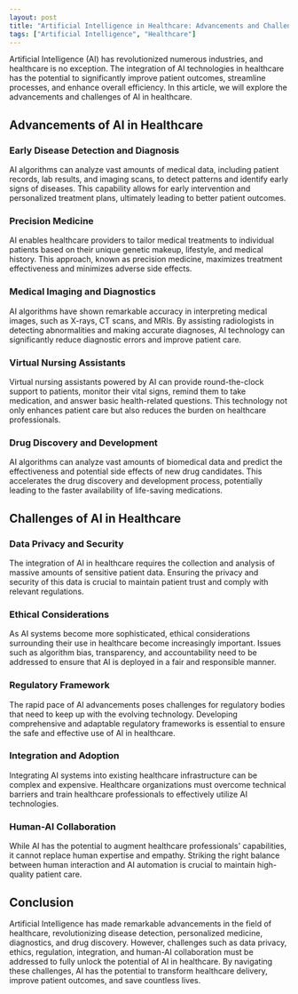 ```yaml
---
layout: post
title: "Artificial Intelligence in Healthcare: Advancements and Challenges"
tags: ["Artificial Intelligence", "Healthcare"]
---
```


Artificial Intelligence (AI) has revolutionized numerous industries, and healthcare is no exception. The integration of AI technologies in healthcare has the potential to significantly improve patient outcomes, streamline processes, and enhance overall efficiency. In this article, we will explore the advancements and challenges of AI in healthcare.

## Advancements of AI in Healthcare

### Early Disease Detection and Diagnosis

AI algorithms can analyze vast amounts of medical data, including patient records, lab results, and imaging scans, to detect patterns and identify early signs of diseases. This capability allows for early intervention and personalized treatment plans, ultimately leading to better patient outcomes.

### Precision Medicine

AI enables healthcare providers to tailor medical treatments to individual patients based on their unique genetic makeup, lifestyle, and medical history. This approach, known as precision medicine, maximizes treatment effectiveness and minimizes adverse side effects.

### Medical Imaging and Diagnostics

AI algorithms have shown remarkable accuracy in interpreting medical images, such as X-rays, CT scans, and MRIs. By assisting radiologists in detecting abnormalities and making accurate diagnoses, AI technology can significantly reduce diagnostic errors and improve patient care.

### Virtual Nursing Assistants

Virtual nursing assistants powered by AI can provide round-the-clock support to patients, monitor their vital signs, remind them to take medication, and answer basic health-related questions. This technology not only enhances patient care but also reduces the burden on healthcare professionals.

### Drug Discovery and Development

AI algorithms can analyze vast amounts of biomedical data and predict the effectiveness and potential side effects of new drug candidates. This accelerates the drug discovery and development process, potentially leading to the faster availability of life-saving medications.

## Challenges of AI in Healthcare

### Data Privacy and Security

The integration of AI in healthcare requires the collection and analysis of massive amounts of sensitive patient data. Ensuring the privacy and security of this data is crucial to maintain patient trust and comply with relevant regulations.

### Ethical Considerations

As AI systems become more sophisticated, ethical considerations surrounding their use in healthcare become increasingly important. Issues such as algorithm bias, transparency, and accountability need to be addressed to ensure that AI is deployed in a fair and responsible manner.

### Regulatory Framework

The rapid pace of AI advancements poses challenges for regulatory bodies that need to keep up with the evolving technology. Developing comprehensive and adaptable regulatory frameworks is essential to ensure the safe and effective use of AI in healthcare.

### Integration and Adoption

Integrating AI systems into existing healthcare infrastructure can be complex and expensive. Healthcare organizations must overcome technical barriers and train healthcare professionals to effectively utilize AI technologies.

### Human-AI Collaboration

While AI has the potential to augment healthcare professionals' capabilities, it cannot replace human expertise and empathy. Striking the right balance between human interaction and AI automation is crucial to maintain high-quality patient care.

## Conclusion

Artificial Intelligence has made remarkable advancements in the field of healthcare, revolutionizing disease detection, personalized medicine, diagnostics, and drug discovery. However, challenges such as data privacy, ethics, regulation, integration, and human-AI collaboration must be addressed to fully unlock the potential of AI in healthcare. By navigating these challenges, AI has the potential to transform healthcare delivery, improve patient outcomes, and save countless lives.
